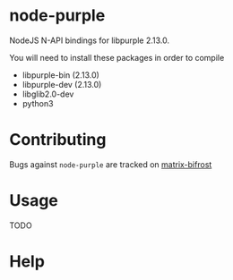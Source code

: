 # node-purple

NodeJS N-API bindings for libpurple 2.13.0.

You will need to install these packages in order to compile

- libpurple-bin (2.13.0)
- libpurple-dev (2.13.0)
- libglib2.0-dev
- python3

# Contributing 

Bugs against `node-purple` are tracked on [matrix-bifrost](https://github.com/matrix-org/matrix-bifrost/issues?utf8=%E2%9C%93&q=is%3Aissue+label%3Anode-purple)

# Usage

TODO

# Help
